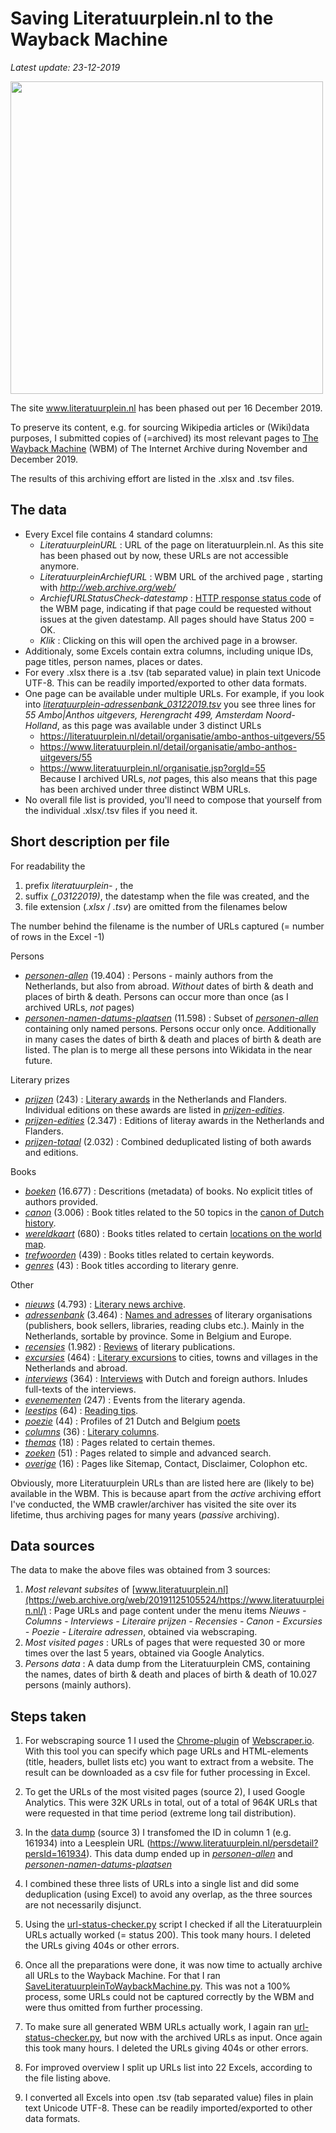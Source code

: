 # Saving Literatuurplein.nl to the Wayback Machine
*Latest update: 23-12-2019*

<image src="images/literatuurplein-homepage_04122019.JPG" width="500"/><br clear="all"/>

The site www.literatuurplein.nl has been phased out per 16 December 2019. 

To preserve its content, e.g. for sourcing Wikipedia articles or (Wiki)data purposes, I submitted copies of (=archived) its most relevant pages to [The Wayback Machine](https://web.archive.org/) (WBM) of The Internet Archive during November and December 2019.

The results of this archiving effort are listed in the .xlsx and .tsv files. 

## The data
* Every Excel file contains 4 standard columns:
  - *LiteratuurpleinURL* : URL of the page on literatuurplein.nl. As this site has been phased out by now, these URLs are not accessible anymore.
  - *LiteratuurpleinArchiefURL* : WBM URL of the archived page , starting with *http://web.archive.org/web/*
  - *ArchiefURLStatusCheck-datestamp* : [HTTP response status code](https://en.wikipedia.org/wiki/List_of_HTTP_status_codes) of the WBM page, indicating if that page could be requested without issues at the given datestamp. All pages should have Status 200 = OK.
  - *Klik* : Clicking on this will open the archived page in a browser.
* Additionaly, some Excels contain extra columns, including unique IDs, page titles, person names, places or dates.
* For every .xlsx there is a .tsv (tab separated value) in plain text Unicode UTF-8. This can be readily imported/exported to other data formats.
* One page can be available under multiple URLs. For example, if you look into *[literatuurplein-adressenbank_03122019.tsv](literatuurplein-adressenbank_03122019.tsv)* you see three lines for *55	Ambo|Anthos uitgevers, Herengracht 499, Amsterdam	Noord-Holland*, as this page was available under 3 distinct URLs	
  - https://literatuurplein.nl/detail/organisatie/ambo-anthos-uitgevers/55	
  - https://www.literatuurplein.nl/detail/organisatie/ambo-anthos-uitgevers/55
  - https://www.literatuurplein.nl/organisatie.jsp?orgId=55   
  Because I archived URLs, *not* pages, this also means that this page has been archived under three distinct WBM URLs. 
* No overall file list is provided, you'll need to compose that yourself from the individual .xlsx/.tsv files if you need it.

## Short description per file
For readability the 
1. prefix *literatuurplein-* , the  
2. suffix *(_03122019)*, the datestamp when the file was created, and the
3. file extension (*.xlsx* / *.tsv*)
are omitted from the filenames below

The number behind the filename is the number of URLs captured (= number of rows in the Excel -1)

Persons
* *[personen-allen](literatuurplein-personen-allen_19122019.tsv)* (19.404) : Persons - mainly authors from the Netherlands, but also from abroad.  *Without* dates of birth & death and places of birth & death. Persons can occur more than once (as I archived URLs, *not* pages) 
* *[personen-namen-datums-plaatsen](literatuurplein-personen-namen-datums-plaatsen_19122019.tsv)* (11.598) : Subset of *[personen-allen](literatuurplein-personen-allen_19122019.tsv)* containing only named persons. Persons occur only once. Additionally in many cases the dates of birth & death and places of birth & death are listed. The plan is to merge all these persons into Wikidata in the near future. 

Literary prizes
* *[prijzen](literatuurplein-prijzen_06122019.tsv)* (243) : [Literary awards](https://web.archive.org/web/20191129220242/https://www.literatuurplein.nl/litprijzen) in the Netherlands and Flanders. Individual editions on these awards are listed in *[prijzen-edities](literatuurplein-prijzen-edities_06122019.tsv)*.
* *[prijzen-edities](literatuurplein-prijzen-edities_06122019.tsv)* (2.347) : Editions of literay awards in the Netherlands and Flanders.
* *[prijzen-totaal](literatuurplein-prijzen-totaal_17122019.tsv)* (2.032) : Combined deduplicated listing of both awards and editions.

Books
* *[boeken](literatuurplein-boeken_06122019.tsv)* (16.677) : Descritions (metadata) of books. No explicit titles of authors provided.
* *[canon](literatuurplein-canon_28112019.tsv)* (3.006) : Book titles related to the 50 topics in the [canon of Dutch history](http://web.archive.org/web/20191128080343/https://www.literatuurplein.nl/canonoverzicht).
* *[wereldkaart](literatuurplein-wereldkaart_06122019.tsv)* (680) : Books titles related to certain [locations on the world map](http://web.archive.org/web/20191130202911/https://www.literatuurplein.nl/wereldkaart).
* *[trefwoorden](literatuurplein-trefwoorden_06122019.tsv)* (439) : Books titles related to certain keywords.
* *[genres](literatuurplein-genres_06122019.tsv)* (43) : Book titles according to literary genre.

Other 
* *[nieuws](literatuurplein-nieuws_06122019.tsv)* (4.793) : [Literary news archive](http://web.archive.org/web/20191129220520/https://www.literatuurplein.nl/nieuwsarchief).
* *[adressenbank](literatuurplein-adressenbank_03122019.tsv)* (3.464) : [Names and adresses](https://web.archive.org/web/20191125105546/https://www.literatuurplein.nl/adressenbank) of literary organisations (publishers, book sellers, libraries, reading clubs etc.). Mainly in the Netherlands, sortable by province. Some in Belgium and Europe.
* *[recensies](literatuurplein-recensies_28112019.tsv)* (1.982) : [Reviews](http://web.archive.org/web/20191130191607/https:/www.literatuurplein.nl/recensies) of literary publications.
* *[excursies](literatuurplein-excursies_28112019.tsv)* (464) : [Literary excursions](http://web.archive.org/web/20191129212445/https://www.literatuurplein.nl/excursies) to cities, towns and villages in the Netherlands and abroad.
* *[interviews](literatuurplein-interviews_28112019.tsv)* (364) : [Interviews](http://web.archive.org/web/20191129213127/https://www.literatuurplein.nl/interviews) with Dutch and foreign authors. Inludes full-texts of the interviews.
* *[evenementen](literatuurplein-evenementen_06122019.tsv)* (247) : Events from the literary agenda.
* *[leestips](literatuurplein-leestips_06122019.tsv)* (64) : [Reading tips](http://web.archive.org/web/20191129213154/https://www.literatuurplein.nl/leestips_overzicht).
* *[poezie](literatuurplein-poezie_29112019.tsv)* (44) : Profiles of 21 Dutch and Belgium [poets](http://web.archive.org/web/20191130174929/https://www.literatuurplein.nl/poezieoverzicht)
* *[columns](literatuurplein-columns_06122019.tsv)* (36) : [Literary columns](http://web.archive.org/web/20191128080421/https://www.literatuurplein.nl/columns).
* *[themas](literatuurplein-themas_06122019.tsv)* (18) : Pages related to certain themes.
* *[zoeken](literatuurplein-zoeken_06122019.tsv)* (51) : Pages related to simple and advanced search. 
* *[overige](literatuurplein-overige_06122019.tsv)* (16) : Pages like Sitemap, Contact, Disclaimer, Colophon etc.

Obviously, more Literatuurplein URLs than are listed here are (likely to be) available in the WBM. This is because apart from the *active* archiving effort I've conducted, the WMB crawler/archiver has visited the site over its lifetime, thus archiving pages for many years (*passive* archiving).   

## Data sources
The data to make the above files was obtained from 3 sources:

1) *Most relevant subsites* of [www.literatuurplein.nl](https://web.archive.org/web/20191125105524/https://www.literatuurplein.nl/) : Page URLs and page content under the menu items *Nieuws - Columns - Interviews - Literaire prijzen - Recensies - Canon - Excursies - Poezie - Literaire adressen*, obtained via webscraping.
2) *Most visited pages* : URLs of pages that were requested 30 or more times over the last 5 years, obtained via Google Analytics. 
3) *Persons data* : A data dump from the Literatuurplein CMS, containing the names, dates of birth & death and places of birth & death of 10.027 persons (mainly authors).

## Steps taken 
1) For webscraping source 1 I used the [Chrome-plugin](https://chrome.google.com/webstore/detail/web-scraper/jnhgnonknehpejjnehehllkliplmbmhn?hl=en) of [Webscraper.io](https://webscraper.io/). With this tool you can specify which page URLs and HTML-elements (title, headers, bullet lists etc) you want to extract from a website. The result can be downloaded as a csv file for futher processing in Excel.

2) To get the URLs of the most visited pages (source 2), I used Google Analytics. This were 32K URLs in total, out of a total of 964K URLs that were requested in that time period (extreme long tail distribution).  

3) In the [data dump](archive/literatuurplein-personen-oorspronkelijk_SophieHam_07112019.csv) (source 3) I transfomed the ID in column 1 (e.g. 161934) into a Leesplein URL (https://www.literatuurplein.nl/persdetail?persId=161934). This data dump ended up in *[personen-allen](literatuurplein-personen-allen_19122019.tsv)* and *[personen-namen-datums-plaatsen](literatuurplein-personen-namen-datums-plaatsen_19122019.tsv)* 

4) I combined these three lists of URLs into a single list and did some deduplication (using Excel) to avoid any overlap, as the three sources are not necessarily disjunct.

5) Using the [url-status-checker.py](scripts/url-status-checker/url-status-checker.py) script I checked if all the Literatuurplein URLs actually worked (= status 200). This took many hours. I deleted the URLs giving 404s or other errors.

6) Once all the preparations were done, it was now time to actually archive all URLs to the Wayback Machine. For that I ran [SaveLiteratuurpleinToWaybackMachine.py](scripts/wbm-archiver/SaveLiteratuurpleinToWaybackMachine.py). This was not a 100% process, some URLs could not be captured correctly by the WBM and were thus omitted from further processing.

7) To make sure all generated WBM URLs actually work, I again ran [url-status-checker.py](scripts/url-status-checker/url-status-checker.py), but now with the archived URLs as input. Once again this took many hours. I deleted the URLs giving 404s or other errors.

8) For improved overview I split up URLs list into 22 Excels, according to the file listing above.

9) I converted all Excels into open .tsv (tab separated value) files in plain text Unicode UTF-8. These can be readily imported/exported to other data formats.

